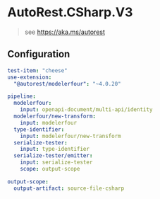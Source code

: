 # AutoRest.CSharp.V3
> see https://aka.ms/autorest

## Configuration
```yaml
test-item: "cheese"
use-extension:
  "@autorest/modelerfour": "~4.0.20"

pipeline:
  modelerfour:
    input: openapi-document/multi-api/identity
  modelerfour/new-transform:
    input: modelerfour
  type-identifier:
    input: modelerfour/new-transform
  serialize-tester:
    input: type-identifier
  serialize-tester/emitter:
    input: serialize-tester
    scope: output-scope

output-scope:
  output-artifact: source-file-csharp
```

